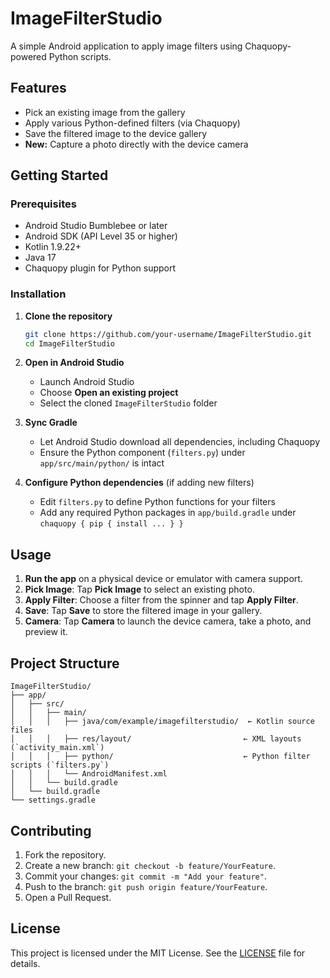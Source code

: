 # ImageFilterStudio

A simple Android application to apply image filters using Chaquopy-powered Python scripts.

## Features

* Pick an existing image from the gallery
* Apply various Python-defined filters (via Chaquopy)
* Save the filtered image to the device gallery
* **New:** Capture a photo directly with the device camera

## Getting Started

### Prerequisites

* Android Studio Bumblebee or later
* Android SDK (API Level 35 or higher)
* Kotlin 1.9.22+
* Java 17
* Chaquopy plugin for Python support

### Installation

1. **Clone the repository**

   ```bash
   git clone https://github.com/your-username/ImageFilterStudio.git
   cd ImageFilterStudio
   ```

2. **Open in Android Studio**

   * Launch Android Studio
   * Choose **Open an existing project**
   * Select the cloned `ImageFilterStudio` folder

3. **Sync Gradle**

   * Let Android Studio download all dependencies, including Chaquopy
   * Ensure the Python component (`filters.py`) under `app/src/main/python/` is intact

4. **Configure Python dependencies** (if adding new filters)

   * Edit `filters.py` to define Python functions for your filters
   * Add any required Python packages in `app/build.gradle` under `chaquopy { pip { install ... } }`

## Usage

1. **Run the app** on a physical device or emulator with camera support.
2. **Pick Image**: Tap **Pick Image** to select an existing photo.
3. **Apply Filter**: Choose a filter from the spinner and tap **Apply Filter**.
4. **Save**: Tap **Save** to store the filtered image in your gallery.
5. **Camera**: Tap **Camera** to launch the device camera, take a photo, and preview it.

## Project Structure

```
ImageFilterStudio/
├── app/
│   ├── src/
│   │   ├── main/
│   │   │   ├── java/com/example/imagefilterstudio/  ← Kotlin source files
│   │   │   ├── res/layout/                         ← XML layouts (`activity_main.xml`)
│   │   │   ├── python/                             ← Python filter scripts (`filters.py`)
│   │   │   └── AndroidManifest.xml
│   │   └── build.gradle
│   └── build.gradle
└── settings.gradle
```

## Contributing

1. Fork the repository.
2. Create a new branch: `git checkout -b feature/YourFeature`.
3. Commit your changes: `git commit -m "Add your feature"`.
4. Push to the branch: `git push origin feature/YourFeature`.
5. Open a Pull Request.

## License

This project is licensed under the MIT License. See the [LICENSE](LICENSE) file for details.
